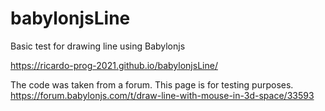 # babylonjsLine

Basic test for drawing line using Babylonjs

https://ricardo-prog-2021.github.io/babylonjsLine/

The code was taken from a forum. This page is for testing purposes.
https://forum.babylonjs.com/t/draw-line-with-mouse-in-3d-space/33593
